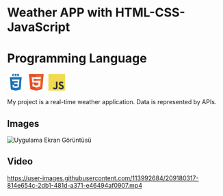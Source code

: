 
# Weather APP with HTML-CSS-JavaScript
# Programming Language
<img src="https://github.com/devicons/devicon/blob/master/icons/css3/css3-plain-wordmark.svg"  title="CSS3" alt="CSS" width="40" height="40"/>&nbsp;
  <img src="https://github.com/devicons/devicon/blob/master/icons/html5/html5-original.svg" title="HTML5" alt="HTML" width="40" height="40"/>&nbsp;
  <img src="https://github.com/devicons/devicon/blob/master/icons/javascript/javascript-original.svg" title="JavaScript" alt="JavaScript" width="40" height="40"/>&nbsp;

My project is a real-time weather application. Data is represented by APIs.
## Images

![Uygulama Ekran Görüntüsü](https://user-images.githubusercontent.com/113992684/209178275-173cd76e-a753-4c9c-a0e5-aec5a05fc4d8.PNG)

## Video




https://user-images.githubusercontent.com/113992684/209180317-814e654c-2db1-481d-a371-e46494af0907.mp4


  
